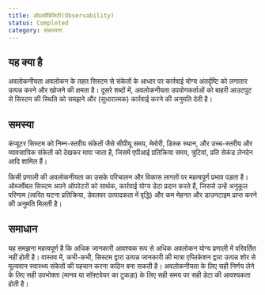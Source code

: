 ```yaml
---
title: ऑब्जर्वेबिलिटी(Observability)
status: Completed
category: संकल्पना
---
```


## यह क्या है
अवलोकनीयता अवलोकन के तहत सिस्टम से संकेतों के आधार पर कार्रवाई योग्य अंतर्दृष्टि को लगातार उत्पन्न करने और खोजने की क्षमता है। दूसरे शब्दों में, अवलोकनीयता उपयोगकर्ताओं को बाहरी आउटपुट से सिस्टम की स्थिति को समझने और (सुधारात्मक) कार्रवाई करने की अनुमति देती है।

## समस्या
कंप्यूटर सिस्टम को निम्न-स्तरीय संकेतों जैसे सीपीयू समय, मेमोरी, डिस्क स्थान, और उच्च-स्तरीय और व्यावसायिक संकेतों को देखकर मापा जाता है, जिसमें एपीआई प्रतिक्रिया समय, त्रुटियां, प्रति सेकंड लेनदेन आदि शामिल हैं।

किसी प्रणाली की अवलोकनीयता का उसके परिचालन और विकास लागतों पर महत्वपूर्ण प्रभाव पड़ता है। ऑब्जर्वेबल सिस्टम अपने ऑपरेटरों को सार्थक, कार्रवाई योग्य डेटा प्रदान करते हैं, जिससे उन्हें अनुकूल परिणाम (त्वरित घटना प्रतिक्रिया, डेवलपर उत्पादकता में वृद्धि) और कम मेहनत और डाउनटाइम प्राप्त करने की अनुमति मिलती है।

## समाधान
यह समझना महत्वपूर्ण है कि अधिक जानकारी आवश्यक रूप से अधिक अवलोकन योग्य प्रणाली में परिवर्तित नहीं होती है। वास्तव में, कभी-कभी, सिस्टम द्वारा उत्पन्न जानकारी की मात्रा एप्लिकेशन द्वारा उत्पन्न शोर से मूल्यवान स्वास्थ्य संकेतों की पहचान करना कठिन बना सकती है। अवलोकनीयता के लिए सही निर्णय लेने के लिए सही उपभोक्ता (मानव या सॉफ़्टवेयर का टुकड़ा) के लिए सही समय पर सही डेटा की आवश्यकता होती है।
